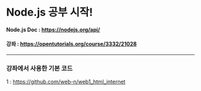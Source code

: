 # Node.js 공부 시작!

#### Node.js Doc : <https://nodejs.org/api/>

#### 강좌 : <https://opentutorials.org/course/3332/21028>


----------
### 강좌에서 사용한 기본 코드

1 : <https://github.com/web-n/web1_html_internet>
